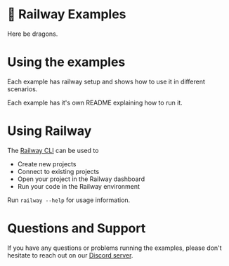 # 🚂 Railway Examples

Here be dragons.

# Using the examples

Each example has railway setup and shows how to use it in different scenarios.

Each example has it's own README explaining how to run it.

# Using Railway

The [Railway CLI](https://github.com/railwayapp/cli) can be used to

- Create new projects
- Connect to existing projects
- Open your project in the Railway dashboard
- Run your code in the Railway environment

Run `railway --help` for usage information.

# Questions and Support

If you have any questions or problems running the examples, please don't hesitate to reach out on our [Discord server](https://discord.gg/xAm2w6g).
